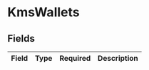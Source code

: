 # KmsWallets


## Fields

| Field       | Type        | Required    | Description |
| ----------- | ----------- | ----------- | ----------- |